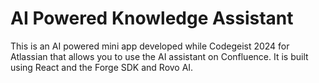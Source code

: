# AI Powered Knowledge Assistant

This is an AI powered mini app developed while Codegeist 2024 for Atlassian that allows you to use the AI assistant on Confluence.
It is built using React and the Forge SDK and Rovo AI.
